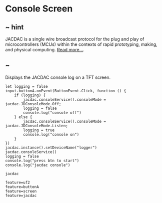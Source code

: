 # Console Screen

## ~ hint

JACDAC  is a single wire broadcast protocol for the plug and play of microcontrollers (MCUs) within the contexts of rapid prototyping, making, and physical computing. [Read more...](https://jacdac.org/).

## ~

Displays the JACDAC console log on a TFT screen.

```blocks
let logging = false
input.buttonA.onEvent(ButtonEvent.Click, function () {
    if (logging) {
        jacdac.consoleService().consoleMode = jacdac.JDConsoleMode.Off; 
        logging = false
        console.log("console off")
    } else {
        jacdac.consoleService().consoleMode = jacdac.JDConsoleMode.Listen; 
        logging = true
        console.log("console on")
    }
})
jacdac.instance().setDeviceName("logger")
jacdac.consoleService()
logging = false
console.log("press btn to start")
console.log("jacdac console")
```

```package
jacdac
```

```config
feature=uf2
feature=buttonA
feature=screen
feature=jacdac
```